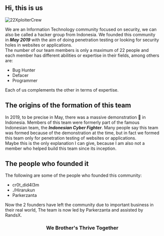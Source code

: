 ## Hi, this is us

![22XploiterCrew](https://encrypted-tbn0.gstatic.com/images?q=tbn:ANd9GcSMfSMbKc5f8CW3Cxq7QfM0JRiT2IkTxTxDtg&usqp=CAU)

We are an Information Technology community focused on security, we can also be called a hacker group from Indonesia. We founded this community in ***May 2019*** with the aim of doing penetration testing or looking for security holes in websites or applications.
<br/>
The number of our team members is only a maximum of 22 people and each member has different abilities or expertise in their fields, among others are:

- Bug Hunter
- Defacer
- Programmer

Each of us complements the other in terms of expertise.

## The origins of the formation of this team

In 2019, to be precise in May, there was a massive demonstration 🤯 in Indonesia. Members of this team were formerly part of the famous Indonesian team, the ***Indonesian Cyber ​​Fighter***. Many people say this team was formed because of the demonstration at the time, but in fact we formed this team only for penetration testing of websites or applications.
<br/>
Maybe this is the only explanation I can give, because I am also not a member who helped build this team since its inception.

## The people who founded it

The following are some of the people who founded this community:

- cr0t_did4l3m
- ./Hirarukun
- Parkerzanta

Now the 2 founders have left the community due to important business in their real world, The team is now led by Parkerzanta and assisted by RandsX.

<h3 style="text-align: center;">We Brother's Thrive Together</h3>
